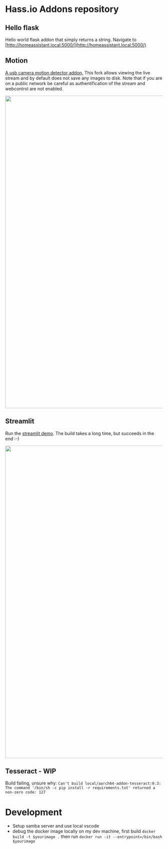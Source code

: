 # Hass.io Addons repository

## Hello flask
Hello world flask addon that simply returns a string. Navigate to [http://homeassistant.local:5000/](http://homeassistant.local:5000/)

## Motion 
[A usb camera motion detector addon.](./motion) This fork allows viewing the live stream and by default does not save any images to disk. Note that if you are on a public network be careful as authentification of the stream and webcontrol are not enabled.

<p align="center">
<img src="https://github.com/robmarkcole/hassio-addons/blob/master/assets/motion.jpg" width="1000">
</p>

## Streamlit
Run the [streamlit demo](https://docs.streamlit.io/en/latest/getting_started.html). The build takes a long time, but succeeds in the end :-)

<p align="center">
<img src="https://github.com/robmarkcole/hassio-addons/blob/master/assets/streamlit.jpg" width="1000">
</p>

## Tesseract - WIP
Build failing, unsure why: `Can't build local/aarch64-addon-tesseract:0.3: The command '/bin/sh -c pip install -r requirements.txt' returned a non-zero code: 127`

# Development
* Setup samba server and use local vscode
* debug the docker image locally on my dev machine, first build `docker build -t $yourimage .` then run `docker run -it --entrypoint=/bin/bash $yourimage`